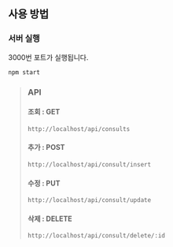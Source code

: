 ## 사용 방법

### 서버 실행

3000번 포트가 실행됩니다.

```
npm start
```

> ### API
>
> #### 조회 : GET
>
> ```
> http://localhost/api/consults
> ```
>
> #### 추가 : POST
>
> ```
> http://localhost/api/consult/insert
> ```
>
> #### 수정 : PUT
>
> ```
> http://localhost/api/consult/update
> ```
>
> #### 삭제 : DELETE
>
> ```
> http://localhost/api/consult/delete/:id
> ```
>
> #
